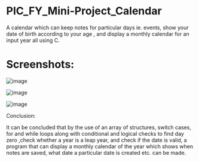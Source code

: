 # PIC_FY_Mini-Project_Calendar
A calendar which can keep notes for particular days ie. events, show your date of birth according to your age , and display a monthly calendar for an input year all using C.





# Screenshots:

![image](https://user-images.githubusercontent.com/57319246/70944011-35437880-2078-11ea-867d-e62dc2a2817a.png)



![image](https://user-images.githubusercontent.com/57319246/70943987-29f04d00-2078-11ea-8a5e-6fe75c9260d1.png)



![image](https://user-images.githubusercontent.com/57319246/70943943-075e3400-2078-11ea-8091-389ae094b247.png)












Conclusion: 

It can be concluded that by the use of an array of structures, switch cases, for and while loops along with conditional and logical checks to find day zero ,check whether a year is a leap year, and check if the date is valid, a program that can display a monthly calendar of the year which shows when notes are saved,  what date a particular date is created etc. can be made.

